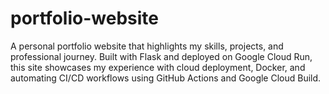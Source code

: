 # portfolio-website
A personal portfolio website that highlights my skills, projects, and professional journey. Built with Flask and deployed on Google Cloud Run, this site showcases my experience with cloud deployment, Docker, and automating CI/CD workflows using GitHub Actions and Google Cloud Build.
